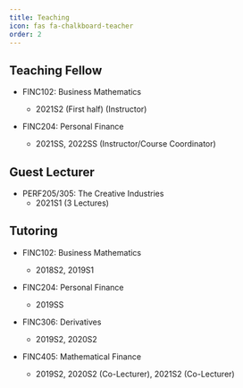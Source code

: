 ```yaml
---
title: Teaching
icon: fas fa-chalkboard-teacher
order: 2
---
```

## Teaching Fellow
- FINC102: Business Mathematics
  - 2021S2 (First half) (Instructor)

- FINC204: Personal Finance
  - 2021SS, 2022SS (Instructor/Course Coordinator)

## Guest Lecturer
- PERF205/305: The Creative Industries
  - 2021S1 (3 Lectures)

## Tutoring
- FINC102: Business Mathematics
  - 2018S2, 2019S1

- FINC204: Personal Finance
  - 2019SS

- FINC306: Derivatives
  - 2019S2, 2020S2

- FINC405: Mathematical Finance
  - 2019S2, 2020S2 (Co-Lecturer), 2021S2 (Co-Lecturer)
